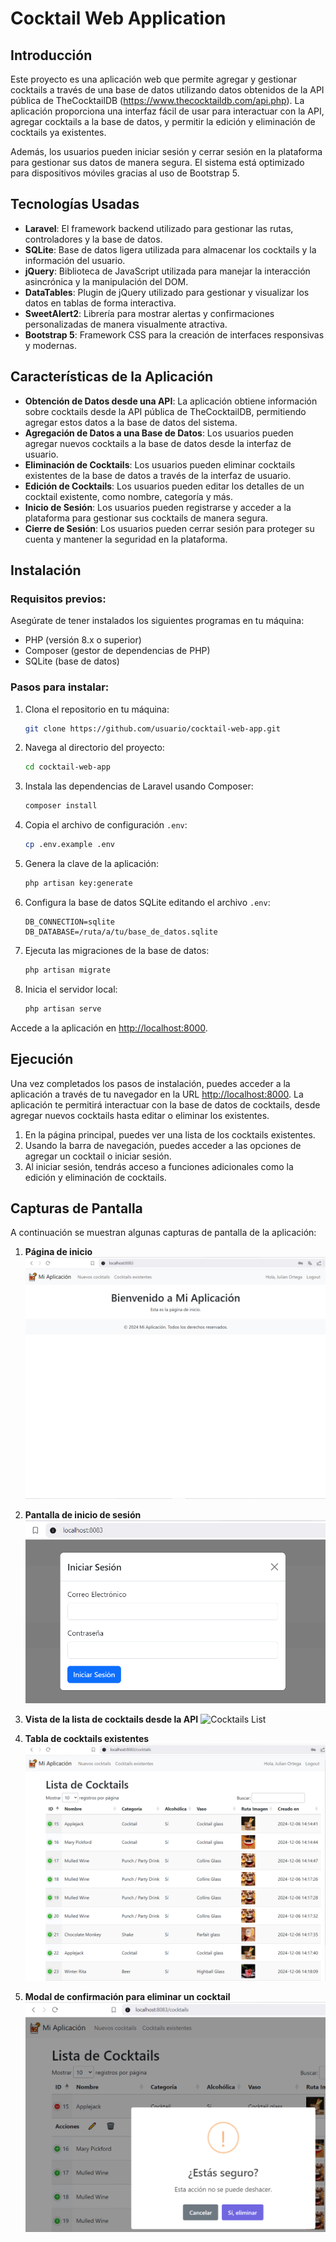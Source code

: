 
# Cocktail Web Application

## Introducción
Este proyecto es una aplicación web que permite agregar y gestionar cocktails a través de una base de datos utilizando datos obtenidos de la API pública de TheCocktailDB (https://www.thecocktaildb.com/api.php). La aplicación proporciona una interfaz fácil de usar para interactuar con la API, agregar cocktails a la base de datos, y permitir la edición y eliminación de cocktails ya existentes.

Además, los usuarios pueden iniciar sesión y cerrar sesión en la plataforma para gestionar sus datos de manera segura. El sistema está optimizado para dispositivos móviles gracias al uso de Bootstrap 5.

## Tecnologías Usadas
- **Laravel**: El framework backend utilizado para gestionar las rutas, controladores y la base de datos.
- **SQLite**: Base de datos ligera utilizada para almacenar los cocktails y la información del usuario.
- **jQuery**: Biblioteca de JavaScript utilizada para manejar la interacción asincrónica y la manipulación del DOM.
- **DataTables**: Plugin de jQuery utilizado para gestionar y visualizar los datos en tablas de forma interactiva.
- **SweetAlert2**: Librería para mostrar alertas y confirmaciones personalizadas de manera visualmente atractiva.
- **Bootstrap 5**: Framework CSS para la creación de interfaces responsivas y modernas.

## Características de la Aplicación
- **Obtención de Datos desde una API**: La aplicación obtiene información sobre cocktails desde la API pública de TheCocktailDB, permitiendo agregar estos datos a la base de datos del sistema.
- **Agregación de Datos a una Base de Datos**: Los usuarios pueden agregar nuevos cocktails a la base de datos desde la interfaz de usuario.
- **Eliminación de Cocktails**: Los usuarios pueden eliminar cocktails existentes de la base de datos a través de la interfaz de usuario.
- **Edición de Cocktails**: Los usuarios pueden editar los detalles de un cocktail existente, como nombre, categoría y más.
- **Inicio de Sesión**: Los usuarios pueden registrarse y acceder a la plataforma para gestionar sus cocktails de manera segura.
- **Cierre de Sesión**: Los usuarios pueden cerrar sesión para proteger su cuenta y mantener la seguridad en la plataforma.

## Instalación

### Requisitos previos:
Asegúrate de tener instalados los siguientes programas en tu máquina:
- PHP (versión 8.x o superior)
- Composer (gestor de dependencias de PHP)
- SQLite (base de datos)

### Pasos para instalar:
1. Clona el repositorio en tu máquina:
   ```bash
   git clone https://github.com/usuario/cocktail-web-app.git
   ```

2. Navega al directorio del proyecto:
   ```bash
   cd cocktail-web-app
   ```

3. Instala las dependencias de Laravel usando Composer:
   ```bash
   composer install
   ```

4. Copia el archivo de configuración `.env`:
   ```bash
   cp .env.example .env
   ```

5. Genera la clave de la aplicación:
   ```bash
   php artisan key:generate
   ```

6. Configura la base de datos SQLite editando el archivo `.env`:
   ```plaintext
   DB_CONNECTION=sqlite
   DB_DATABASE=/ruta/a/tu/base_de_datos.sqlite
   ```

7. Ejecuta las migraciones de la base de datos:
   ```bash
   php artisan migrate
   ```

8. Inicia el servidor local:
   ```bash
   php artisan serve
   ```

Accede a la aplicación en [http://localhost:8000](http://localhost:8000).

## Ejecución

Una vez completados los pasos de instalación, puedes acceder a la aplicación a través de tu navegador en la URL [http://localhost:8000](http://localhost:8000). La aplicación te permitirá interactuar con la base de datos de cocktails, desde agregar nuevos cocktails hasta editar o eliminar los existentes.

1. En la página principal, puedes ver una lista de los cocktails existentes.
2. Usando la barra de navegación, puedes acceder a las opciones de agregar un cocktail o iniciar sesión.
3. Al iniciar sesión, tendrás acceso a funciones adicionales como la edición y eliminación de cocktails.

## Capturas de Pantalla

A continuación se muestran algunas capturas de pantalla de la aplicación:

1. **Página de inicio**
   ![Inicio](./docs/01-inicio.png)

2. **Pantalla de inicio de sesión**
   ![Login Screen](./docs/02-login.png)

3. **Vista de la lista de cocktails desde la API**
   ![Cocktails List](./docs/cocktails.png)

4. **Tabla de cocktails existentes**
   ![Add Cocktail](./docs/04-cocktails-existentes.png)

5. **Modal de confirmación para eliminar un cocktail**
   ![Delete Confirmation](./docs/05-eliminacion-cocktails.png)

